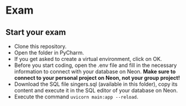 # Exam

## Start your exam

- Clone this repository.
- Open the folder in PyCharm.
- If you get asked to create a virtual environment, click on OK.
- Before you start coding, open the .env file and fill in the necessary information to connect with your database on Neon. **Make sure to connect to your personal project on Neon, not your group project!**
- Download the SQL file singers.sql (available in this folder), copy its content and execute it in the SQL editor of your database on Neon.
- Execute the command `uvicorn main:app --reload`.
